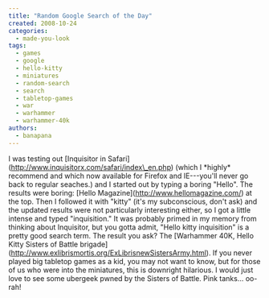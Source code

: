 ```yaml
---
title: "Random Google Search of the Day"
created: 2008-10-24
categories: 
  - made-you-look
tags: 
  - games
  - google
  - hello-kitty
  - miniatures
  - random-search
  - search
  - tabletop-games
  - war
  - warhammer
  - warhammer-40k
authors: 
  - banapana
---
```


I was testing out \[Inquisitor in Safari\](http://www.inquisitorx.com/safari/index\_en.php) (which I \*highly\* recommend and which now available for Firefox and IE---you'll never go back to regular seaches.) and I started out by typing a boring "Hello". The results were boring: \[Hello Magazine\](http://www.hellomagazine.com/) at the top. Then I followed it with "kitty" (it's my subconscious, don't ask) and the updated results were not particularly interesting either, so I got a little intense and typed "inquisition." It was probably primed in my memory from thinking about Inquisitor, but you gotta admit, "Hello kitty inquisition" is a pretty good search term. The result you ask? The \[Warhammer 40K, Hello Kitty Sisters of Battle brigade\](http://www.exlibrismortis.org/ExLibrisnewSistersArmy.html). If you never played big tabletop games as a kid, you may not want to know, but for those of us who were into the miniatures, this is downright hilarious. I would just love to see some ubergeek pwned by the Sisters of Battle. Pink tanks... oo-rah!
